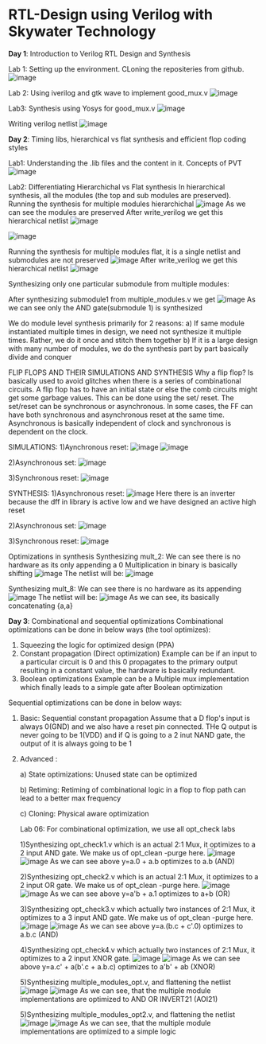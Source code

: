 # RTL-Design using Verilog with Skywater Technology

**Day 1**: Introduction to Verilog RTL Design and Synthesis

Lab 1: Setting up the environment. CLoning the repositeries from github. 
 ![image](https://user-images.githubusercontent.com/86380243/123160881-b84b4900-d43c-11eb-82af-82d80ea0e6ee.png)
 
Lab 2: Using iverilog and gtk wave to implement good_mux.v
![image](https://user-images.githubusercontent.com/86380243/123161946-090f7180-d43e-11eb-829c-8ddff59dd943.png)

Lab3: Synthesis using Yosys for good_mux.v
![image](https://user-images.githubusercontent.com/86380243/123162359-8509b980-d43e-11eb-9fbc-f83a20d21a18.png)

Writing verilog netlist
![image](https://user-images.githubusercontent.com/86380243/123163025-432d4300-d43f-11eb-83d7-a06d2e7a2ff0.png)

**Day 2**: Timing libs, hierarchical vs flat synthesis and efficient flop coding styles

Lab1: Understanding the .lib files and the content in it. Concepts of PVT
![image](https://user-images.githubusercontent.com/86380243/123167880-2b58bd80-d445-11eb-8a9c-2c4840c4d42e.png)

Lab2: Differentiating Hierarchichal vs Flat synthesis
In hierarchical synthesis, all the modules (the top and sub modules are preserved).
Running the synthesis for multiple modules hierarchichal
![image](https://user-images.githubusercontent.com/86380243/123172932-dbc9c000-d44b-11eb-8a2b-5381a14bacf8.png)
As we can see the modules are preserved
After write_verilog we get this hierarchical netlist
![image](https://user-images.githubusercontent.com/86380243/123173621-e173d580-d44c-11eb-9855-d317ceacdcec.png)

![image](https://user-images.githubusercontent.com/86380243/123173526-bc7f6280-d44c-11eb-958f-66d1400a45fa.png)

Running the synthesis for multiple modules flat, it is a single netlist and submodules are not preserved
![image](https://user-images.githubusercontent.com/86380243/123174326-eedd8f80-d44d-11eb-88a9-6f343a180a9c.png)
After write_verilog we get this hierarchical netlist
![image](https://user-images.githubusercontent.com/86380243/123173992-724ab100-d44d-11eb-99ba-4f8f461dfba9.png)

Synthesizing only one particular submodule from multiple modules:

After synthesizing submodule1 from multiple_modules.v we get
![image](https://user-images.githubusercontent.com/86380243/123176274-2568d980-d451-11eb-8f3d-69d2d540823a.png)
As we can see only the AND gate(submodule 1) is synthesized

We do module level synthesis primarily for 2 reasons:
a) If same module instantiated multiple times in design, we need not synthesize it multiple times. Rather, we do it once and stitch them together
b) If it is a large design with many number of modules, we do the synthesis part by part basically divide and conquer

FLIP FLOPS AND THEIR SIMULATIONS AND SYNTHESIS
Why a flip flop?
Is basically used to avoid glitches when there is a series of combinational circuits.
A flip flop has to have an initial state or else the comb circuits might get some garbage values.
This can be done using the set/ reset. The set/reset can be synchronous or asynchronous. In some cases, the FF can have both synchronous and asynchronous reset at the same time.
Asynchronous is basically independent of clock and synchronous is dependent on the clock.

SIMULATIONS:
1)Aynchronous reset:
![image](https://user-images.githubusercontent.com/86380243/123180948-54d01400-d45a-11eb-8f5c-90ff127c6881.png)
![image](https://user-images.githubusercontent.com/86380243/123181231-e5a6ef80-d45a-11eb-826f-a6a6f9fe8a27.png)

2)Asynchronous set:
![image](https://user-images.githubusercontent.com/86380243/123181822-16d3ef80-d45c-11eb-8ceb-85d4fa368295.png)

3)Synchronous reset:
![image](https://user-images.githubusercontent.com/86380243/123182148-d2951f00-d45c-11eb-8031-33c2f66f7643.png)

SYNTHESIS:
1)Asynchronous reset:
![image](https://user-images.githubusercontent.com/86380243/123182792-27856500-d45e-11eb-9416-de8ba927ddcf.png)
Here there is an inverter because the dff in library is active low and we have designed an active high reset

2)Asynchronous set:
![image](https://user-images.githubusercontent.com/86380243/123183135-e3469480-d45e-11eb-80bb-d3832bc1c49e.png)

3)Synchronous reset:
![image](https://user-images.githubusercontent.com/86380243/123183304-49331c00-d45f-11eb-80b7-f2384a7eb7a3.png)

Optimizations in synthesis
Synthesizing mult_2: We can see there is no hardware as its only appending a 0
Multiplication in binary is basically shifting
![image](https://user-images.githubusercontent.com/86380243/123184415-a7f99500-d461-11eb-9ac7-68bc44b996ae.png)
The netlist will be:
![image](https://user-images.githubusercontent.com/86380243/123184799-6d442c80-d462-11eb-8aff-3b52a1fddc7e.png)

Synthesizing mult_8: We can see there is no hardware as its appending
![image](https://user-images.githubusercontent.com/86380243/123185041-0b37f700-d463-11eb-8bd1-b038a8acb95e.png)
The netlist will be: 
![image](https://user-images.githubusercontent.com/86380243/123185161-45a19400-d463-11eb-89b0-0d330087a794.png)
As we can see, its basically concatenating {a,a}

**Day 3**: Combinational and sequential optimizations
Combinational optimizations can be done in below ways (the tool optimizes):
1) Squeezing the logic for optimized design (PPA)
2) Constant propagation (Direct optimization)
   Example can be if an input to a particular circuit is 0 and this 0 propagates to the primary output resulting in a constant value, the hardware is basically redundant.
3) Boolean optimizations
   Example can be a Multiple mux implementation which finally leads to a simple gate after Boolean optimization

Sequential optimizations can be done in below ways:
1) Basic: Sequential constant propagation
   Assume that a D flop's input is always 0(GND) and we also have a reset pin connected. THe Q output is never going to be 1(VDD) and if Q is going to a 2 inut NAND gate, the      output of it is always going to be 1
2) Advanced : 

   a) State optimizations: Unused state can be optimized
   
   b) Retiming: Retiming of combinational logic in a flop to flop path can lead to a better max frequency
   
   c) Cloning: Physical aware optimization
   
   Lab 06: For combinational optimization, we use all opt_check labs
   
   1)Synthesizing opt_check1.v which is an actual 2:1 Mux, it optimizes to a 2 input AND gate. We make us of opt_clean -purge here.
   ![image](https://user-images.githubusercontent.com/86380243/123327348-522bf800-d508-11eb-8b3a-a362ba1230bc.png)
   ![image](https://user-images.githubusercontent.com/86380243/123327160-1bee7880-d508-11eb-99e3-ad14ad65a8ee.png)
   As we can see above y=a.0 + a.b optimizes to a.b (AND)
   
   2)Synthesizing opt_check2.v which is an actual 2:1 Mux, it optimizes to a 2 input OR gate. We make us of opt_clean -purge here.
   ![image](https://user-images.githubusercontent.com/86380243/123328785-024e3080-d50a-11eb-8e49-ee3805f15716.png)
   ![image](https://user-images.githubusercontent.com/86380243/123328732-ee0a3380-d509-11eb-9dbb-a8eacb93ee1b.png)
   As we can see above y=a'b + a.1 optimizes to a+b (OR)
   
   3)Synthesizing opt_check3.v which actually two instances of 2:1 Mux, it optimizes to a 3 input AND gate. We make us of opt_clean -purge here.
   ![image](https://user-images.githubusercontent.com/86380243/123330510-1c890e00-d50c-11eb-992d-95fbef43255a.png)
   ![image](https://user-images.githubusercontent.com/86380243/123330591-362a5580-d50c-11eb-9704-d946193f7acb.png)
   As we can see above y=a.(b.c + c'.0) optimizes to a.b.c (AND)
   
   4)Synthesizing opt_check4.v which actually two instances of 2:1 Mux, it optimizes to a 2 input XNOR gate.
   ![image](https://user-images.githubusercontent.com/86380243/123331122-da140100-d50c-11eb-8434-707485af0598.png)
   ![image](https://user-images.githubusercontent.com/86380243/123331365-34ad5d00-d50d-11eb-9448-aa935a5b3528.png)
   As we can see above y=a.c' + a(b'.c + a.b.c) optimizes to a'b' + ab (XNOR)
   
   5)Synthesizing multiple_modules_opt.v, and flattening the netlist
   ![image](https://user-images.githubusercontent.com/86380243/123332062-067c4d00-d50e-11eb-8f8b-cc9dacf8d315.png)
   ![image](https://user-images.githubusercontent.com/86380243/123332595-afc34300-d50e-11eb-9920-82b0edcdb1b2.png)
   As we can see, that the multiple module implementations are optimized to AND OR INVERT21 (AOI21)
   
   5)Synthesizing multiple_modules_opt2.v, and flattening the netlist
   ![image](https://user-images.githubusercontent.com/86380243/123333869-49d7bb00-d510-11eb-9722-613f5b997ccd.png)
   ![image](https://user-images.githubusercontent.com/86380243/123333789-32003700-d510-11eb-9c62-a03986679788.png)
   As we can see, that the multiple module implementations are optimized to a simple logic







   










 
     
